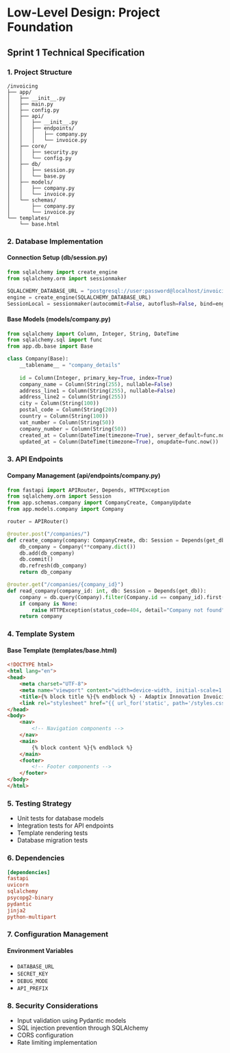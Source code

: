 
# Low-Level Design: Project Foundation
## Sprint 1 Technical Specification

### 1. Project Structure
```
/invoicing
├── app/
│   ├── __init__.py
│   ├── main.py
│   ├── config.py
│   ├── api/
│   │   ├── __init__.py
│   │   ├── endpoints/
│   │   │   ├── company.py
│   │   │   └── invoice.py
│   ├── core/
│   │   ├── security.py
│   │   └── config.py
│   ├── db/
│   │   ├── session.py
│   │   └── base.py
│   ├── models/
│   │   ├── company.py
│   │   └── invoice.py
│   └── schemas/
│       ├── company.py
│       └── invoice.py
└── templates/
    └── base.html
```

### 2. Database Implementation
#### Connection Setup (db/session.py)
```python
from sqlalchemy import create_engine
from sqlalchemy.orm import sessionmaker

SQLALCHEMY_DATABASE_URL = "postgresql://user:password@localhost/invoicing"
engine = create_engine(SQLALCHEMY_DATABASE_URL)
SessionLocal = sessionmaker(autocommit=False, autoflush=False, bind=engine)
```

#### Base Models (models/company.py)
```python
from sqlalchemy import Column, Integer, String, DateTime
from sqlalchemy.sql import func
from app.db.base import Base

class Company(Base):
    __tablename__ = "company_details"
    
    id = Column(Integer, primary_key=True, index=True)
    company_name = Column(String(255), nullable=False)
    address_line1 = Column(String(255), nullable=False)
    address_line2 = Column(String(255))
    city = Column(String(100))
    postal_code = Column(String(20))
    country = Column(String(100))
    vat_number = Column(String(50))
    company_number = Column(String(50))
    created_at = Column(DateTime(timezone=True), server_default=func.now())
    updated_at = Column(DateTime(timezone=True), onupdate=func.now())
```

### 3. API Endpoints
#### Company Management (api/endpoints/company.py)
```python
from fastapi import APIRouter, Depends, HTTPException
from sqlalchemy.orm import Session
from app.schemas.company import CompanyCreate, CompanyUpdate
from app.models.company import Company

router = APIRouter()

@router.post("/companies/")
def create_company(company: CompanyCreate, db: Session = Depends(get_db)):
    db_company = Company(**company.dict())
    db.add(db_company)
    db.commit()
    db.refresh(db_company)
    return db_company

@router.get("/companies/{company_id}")
def read_company(company_id: int, db: Session = Depends(get_db)):
    company = db.query(Company).filter(Company.id == company_id).first()
    if company is None:
        raise HTTPException(status_code=404, detail="Company not found")
    return company
```

### 4. Template System
#### Base Template (templates/base.html)
```html
<!DOCTYPE html>
<html lang="en">
<head>
    <meta charset="UTF-8">
    <meta name="viewport" content="width=device-width, initial-scale=1.0">
    <title>{% block title %}{% endblock %} - Adaptix Innovation Invoicing</title>
    <link rel="stylesheet" href="{{ url_for('static', path='/styles.css') }}">
</head>
<body>
    <nav>
        <!-- Navigation components -->
    </nav>
    <main>
        {% block content %}{% endblock %}
    </main>
    <footer>
        <!-- Footer components -->
    </footer>
</body>
</html>
```

### 5. Testing Strategy
- Unit tests for database models
- Integration tests for API endpoints
- Template rendering tests
- Database migration tests

### 6. Dependencies
```toml
[dependencies]
fastapi
uvicorn
sqlalchemy
psycopg2-binary
pydantic
jinja2
python-multipart
```

### 7. Configuration Management
#### Environment Variables
- `DATABASE_URL`
- `SECRET_KEY`
- `DEBUG_MODE`
- `API_PREFIX`

### 8. Security Considerations
- Input validation using Pydantic models
- SQL injection prevention through SQLAlchemy
- CORS configuration
- Rate limiting implementation

